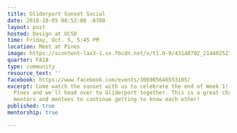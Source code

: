 ```yaml
---
title: Gliderport Sunset Social
date: 2018-10-05 08:52:08 -0700
layout: post
hosted: Design at UCSD
time: Friday, Oct. 5, 5:45 PM
location: Meet at Pines
image: https://scontent-lax3-1.xx.fbcdn.net/v/t1.0-9/43148702_2144825219091271_80269524263239680_o.jpg?_nc_cat=104&oh=8d95b8e1a0cf6b31ecb5299fa2d18357&oe=5C1AF4E1
quarter: FA18
type: community
resource_text: ''
facebook: https://www.facebook.com/events/306985646553105/
excerpt: Come watch the sunset with us to celebrate the end of Week 1! Meet us at
  Pines and we'll head over to Gliderport together. This is a great chance for potential
  mentors and mentees to continue getting to know each other!
published: true
mentorship: true

---
```

